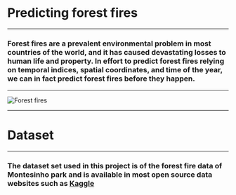 # Predicting forest fires
---
### Forest fires are a prevalent environmental problem in most countries of the world, and it has caused devastating losses to human life and property. In effort to predict forest fires relying on temporal indices, spatial coordinates, and time of the year, we can in fact predict forest fires before they happen.
---
![Forest fires](https://github.com/Mbazlami/forest-fire-prediction-/blob/main/645e8e08-17c5-4cc5-8a68-b25c913f441c.jpg)

--- 
# Dataset
---
### The dataset set used in this project is of the forest fire data of Montesinho park and is available in most open source data websites such as [Kaggle](https://www.kaggle.com/)
